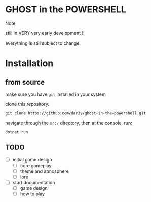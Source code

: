 # GHOST in the POWERSHELL

> [!NOTE]
> still in VERY very early development !!
>
> everything is still subject to change.

# Installation

## from source
make sure you have `git` installed in your system

clone this repository.
```
git clone https://github.com/dar3v/ghost-in-the-powershell.git
```

navigate through the `src/` directory, then at the console, run:
```
dotnet run
```

## TODO
- [ ] initial game design
    - [ ] core gameplay
    - [ ] theme and atmosphere
    - [ ] lore
- [ ] start documentation
    - [ ] game design
    - [ ] how to play
